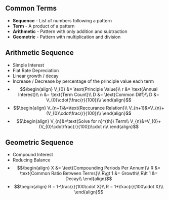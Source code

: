 ## Common Terms
- **Sequence** - List of numbers following a pattern
- **Term** - A product of a pattern
- **Arithmetic** - Pattern with only addition and subtraction
- **Geometric** - Pattern with multiplication and division
## Arithmetic Sequence
- Simple Interest
- Flat Rate Depreciation
- Linear growth / decay
- Increase / Decrease by percentage of the principle value each term
- $$\begin{align}
V_{0} &= \text{Principle Value}\\
r &= \text{Annual Interest}\\
n &= \text{Term Count}\\
D &= \text{Common Diff}\\
D &= V_{0}\cdot(\frac{r}{100})\\ 
\end{align}$$
- $$\begin{align}
V_{n+1}&=\text{Reccurance Relation}\\
V_{n+1}&=V_{n}+(V_{0}\cdot\frac{r}{100})\\
\end{align}$$
- $$\begin{align}
V_{n}&=\text{Solve for n}^{th}\ Term\\
V_{n}&=V_{0}+(V_{0}\cdot\frac{r}{100})\cdot n\\
\end{align}$$
## Geometric Sequence
- Compound Interest
- Reducing Balance
- $$\begin{align}
X &= \text{Compounding Periods Per Annum}\\
R &= \text{Common Ratio Between Terms}\\
R\gt 1 &= Growth\\
R\lt 1 &= Decay\\
\end{align}$$
- $$\begin{align}
R = 1-\frac{r}{100\cdot X}\\
R = 1+\frac{r}{100\cdot X}\\
\end{align}$$
